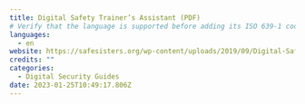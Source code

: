 ```yaml
---
title: Digital Safety Trainer’s Assistant (PDF)
# Verify that the language is supported before adding its ISO 639-1 code here. without the country code, i.e. ms instead of ms_MY.
languages:
  - en
website: https://safesisters.org/wp-content/uploads/2019/09/Digital-Safety-Trainers-Assistant-smaller.pdf
credits: ""
categories:
  - Digital Security Guides
date: 2023-01-25T10:49:17.806Z
---
```

